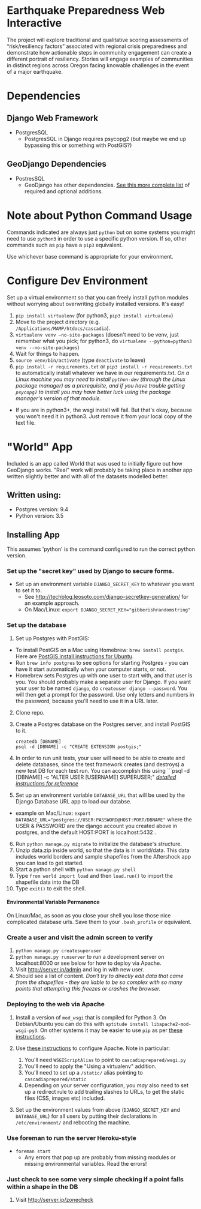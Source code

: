 # Earthquake Preparedness Web Interactive

The project will explore traditional and qualitative scoring assessments of “risk/resiliency   factors” associated with regional crisis preparedness and demonstrate how actionable steps in community engagement can create a different portrait of resiliency. Stories will engage examples of communities in distinct regions across Oregon facing knowable challenges in the event of a major earthquake.

# Dependencies
## Django Web Framework
* PostgresSQL
  * PostgresSQL in Django requires psycopg2 (but maybe we end up bypassing this or something with PostGIS?)

## GeoDjango Dependencies
* PostresSQL
  * GeoDjango has other dependencies.  [See this more complete list](https://docs.djangoproject.com/en/1.7/ref/contrib/gis/install/geolibs/) of required and optional additions.
  
  
# Note about Python Command Usage
Commands indicated are always just `python` but on some systems you might need
to use `python3` in order to use a specific python version.  If so, other commands
such as `pip` have a `pip3` equivalent.

Use whichever base command is appropriate for your environment.
  
# Configure Dev Environment
Set up a virtual environment so that you can freely install python modules
without worrying about overwriting globally installed versions.  It's easy!

1. `pip install virtualenv` (for python3, `pip3 install virtualenv`)
2. Move to the project directory (e.g. `/Applications/MAMP/htdocs/cascadia`).
3. `virtualenv venv –no-site-packages`  (doesn't need to be venv, just remember what you pick; for python3, do `virtualenv --python=python3 venv --no-site-packages`)
4. Wait for things to happen.
5. `source venv/bin/activate`  (type `deactivate` to leave)
6. `pip install -r requirements.txt` or `pip3 install -r requirements.txt` to automatically install whatever we have in
our requirements.txt. *On a Linux machine you may need to install `python-dev` (through the Linux package manager) as a prerequisite, and if you have trouble getting `psycopg2` to install you may have better luck using the package manager's version of that module.*
  * If you are in python3+, the wsgi install will fail.  But that's okay, because
    you won't need it in python3.  Just remove it from your local copy of the text file.
 

# "World" App
Included is an app called World that was used to initially figure out
how GeoDjango works.  "Real" work will probably be taking place in another app
written slightly better and with all of the datasets modelled better.
## Written using:
* Postgres version: 9.4 
* Python version: 3.5

## Installing App
This assumes 'python' is the command configured to run the correct python version.

### Set up the "secret key" used by Django to secure forms.
* Set up an environment variable `DJANGO_SECRET_KEY` to whatever you want to set it to.
  * See http://techblog.leosoto.com/django-secretkey-generation/ for an example approach.
  * On Mac/Linux: `export DJANGO_SECRET_KEY="gibberishrandomstring"`
  
### Set up the database

1. Set up Postgres with PostGIS: 
 * To install PostGIS on a Mac using Homebrew: `brew install postgis`. Here are [PostGIS install instructions for Ubuntu](https://trac.osgeo.org/postgis/wiki/UsersWikiPostGIS21UbuntuPGSQL93Apt).
 * Run `brew info postgres` to see options for starting Postgres - you can have it start automatically when your computer starts, or not.
 * Homebrew sets Postgres up with one user to start with, and that user is you. You should probably make a separate user for Django. If you want your user to be named `django`, do `createuser django --password`. You will then get a prompt for the password. Use only letters and numbers in the password, because you'll need to use it in a URL later.
2. Clone repo.
3. Create a Postgres database on the Postgres server, and install PostGIS to it.

    ```shell
    createdb [DBNAME]
    psql -d [DBNAME] -c "CREATE EXTENSION postgis;"
    ```
4. In order to run unit tests, your user will need to be able to create and delete databases, since the test framework creates (and destroys) a new test DB for each test run. You can accomplish this using ```psql -d [DBNAME] -c "ALTER USER [USERNAME] SUPERUSER;" 
*[detailed instructions for reference](http://postgis.net/docs/manual-2.1/postgis_installation.html#create_new_db_extensions)*

5. Set up an environment variable `DATABASE_URL` that will be used by the Django Database URL app to load our databse.
  * example on Mac/Linux: `export DATABASE_URL="postgres://USER:PASSWORD@HOST:PORT/DBNAME"` where the USER & PASSWORD are the django account you created above in postgres, and the default HOST:PORT is localhost:5432 .
6. Run `python manage.py migrate` to initialize the database's structure.
7. Unzip data.zip inside world, so that the data is in world/data. This data includes world borders and sample shapefiles from the Aftershock app you can load to get started.
8. Start a python shell with `python manage.py shell`
9. Type `from world import load` and then `load.run()` to import the shapefile data into the DB
10. Type `exit()` to exit the shell.

#### Environmental Variable Permanence
On Linux/Mac, as soon as you close your shell you lose those nice complicated database urls.
Save them to your `.bash_profile` or equivalent.

### Create a user and visit the admin screen to verify
1. `python manage.py createsuperuser`
2. `python manage.py runserver` to run a development server on localhost:8000 or see below for how to deploy via Apache.
3. Visit http://server.ip/admin and log in with new user.
4. Should see a list of content.  *Don't try to directly edit data that came from the shapefiles - they are liable to be so complex with so many points that attempting this freezes or crashes the browser.*

### Deploying to the web via Apache

1. Install a version of `mod_wsgi` that is compiled for Python 3. On Debian/Ubuntu you can do this with `aptitude install libapache2-mod-wsgi-py3`. On other systems it may be easier to use `pip` as per [these instructions](https://pypi.python.org/pypi/mod_wsgi).
2. Use [these instructions](https://docs.djangoproject.com/en/1.9/howto/deployment/wsgi/modwsgi/) to configure Apache. Note in particular:
    1. You'll need `WSGIScriptAlias` to point to `cascadiaprepared/wsgi.py`
    2. You'll need to apply the "Using a virtualenv" addition.
    3. You'll need to set up a `/static/` alias pointing to `cascadiaprepared/static`
    4. Depending on your server configuration, you *may* also need to set up a redirect rule to add trailing slashes to URLs, to get the static files (CSS, images etc) included.

3. Set up the environment values from above (`DJANGO_SECRET_KEY` and `DATABASE_URL`) for all users by putting their declarations in `/etc/environment/` and rebooting the machine.

### Use foreman to run the server Heroku-style
* `foreman start`
  * Any errors that pop up are probably from missing modules or missing environmental variables.
    Read the errors!

### Just check to see some very simple checking if a point falls within a shape in the DB
1.  Visit http://server.ip/zonecheck
